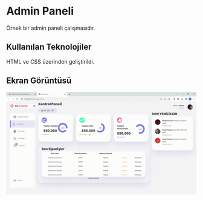<h1> Admin Paneli</h1>

Örnek bir admin paneli çalışmasıdır.

<h2> Kullanılan Teknolojiler </h2>

HTML ve CSS üzerinden geliştirildi.

<h2> Ekran Görüntüsü </h2>

![](admin.gif)
